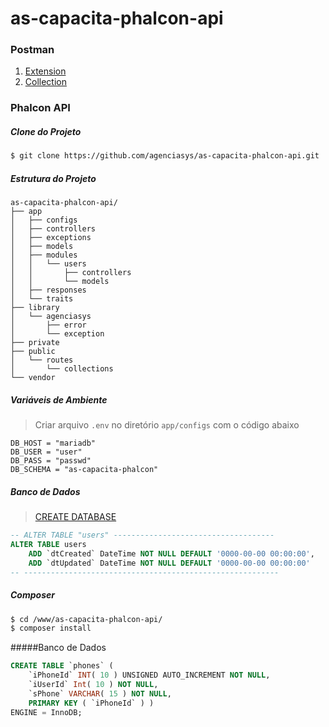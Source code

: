 # as-capacita-phalcon-api


### Postman
1. [Extension](https://chrome.google.com/webstore/detail/postman/fhbjgbiflinjbdggehcddcbncdddomop)
2. [Collection](https://www.getpostman.com/collections/cf1f830ba892014d8bb8)


### Phalcon API

##### Clone do Projeto
```bash
$ git clone https://github.com/agenciasys/as-capacita-phalcon-api.git
```

##### Estrutura do Projeto
```
as-capacita-phalcon-api/
├── app
│   ├── configs
│   ├── controllers
│   ├── exceptions
│   ├── models
│   ├── modules
│   │   └── users
│   │       ├── controllers
│   │       └── models
│   ├── responses
│   └── traits
├── library
│   └── agenciasys
│       ├── error
│       └── exception
├── private
├── public
│   └── routes
│       └── collections
└── vendor
```

##### Variáveis de Ambiente
> Criar arquivo `.env` no diretório `app/configs` com o código abaixo

```
DB_HOST = "mariadb"
DB_USER = "user"
DB_PASS = "passwd"
DB_SCHEMA = "as-capacita-phalcon"
```

##### Banco de Dados
>[CREATE DATABASE](https://github.com/agenciasys/as-capacita-phalcon-mvc/blob/master/README.md#banco-de-dados)

```sql
-- ALTER TABLE "users" ------------------------------------
ALTER TABLE users
    ADD `dtCreated` DateTime NOT NULL DEFAULT '0000-00-00 00:00:00',
    ADD `dtUpdated` DateTime NOT NULL DEFAULT '0000-00-00 00:00:00'
-- ---------------------------------------------------------
```

##### Composer
```bash
$ cd /www/as-capacita-phalcon-api/
$ composer install
```

#####Banco de Dados
```sql
CREATE TABLE `phones` (
    `iPhoneId` INT( 10 ) UNSIGNED AUTO_INCREMENT NOT NULL,
    `iUserId` Int( 10 ) NOT NULL,
    `sPhone` VARCHAR( 15 ) NOT NULL,
    PRIMARY KEY ( `iPhoneId` ) )
ENGINE = InnoDB;
```
